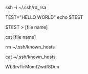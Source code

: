 ssh -i ~/.ssh/rd_rsa

TEST="HELLO WORLD"
echo $TEST

$TEST > [file name]

cat [file name]

rm ~/.ssh/known_hosts

cat ~/.ssh/known_hosts

Wb3rvTirMomt2wdf8Dun
